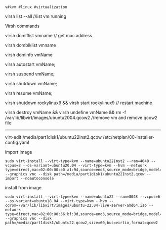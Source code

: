 	v#kvm #linux #virtualization
virsh list --all //list vm running

  
Virsh commands

  

virsh domiflist vmname // get mac address

virsh domblklist vmname

virsh dominfo vmName

virsh autostart vmName;  

virsh suspend vmName;

  virsh shutdown vmName;

virsh resume vmName;

virsh shutdown rockylinux9 && virsh start rockylinux9 // restart machine
  

virsh destroy vmName && virsh undefine vmName && rm -f /var/lib/libvirt/images/ubuntu2004.qcow2 //remove vm and remove qcow2 file

---

virt-edit /media/part1disk1/ubuntu22Inst2.qcow /etc/netplan/00-installer-config.yaml

import image

```
sudo virt-install --virt-type=kvm --name=ubuntu22Inst2 --ram=4048 --vcpus=2 --os-variant=ubuntu20.04 --virt-type=kvm --hvm --network type=direct,mac=02:00:00:e0:a1:94,source=eno3,source_mode=bridge,model=rtl8139,address.type=pci,address.domain=0,address.bus=0,address.slot=9,address.function=0 --graphics vnc --disk path=/media/part1disk1/ubuntu22Inst2.qcow --import --noautoconsole
```

install from image

```
sudo virt-install --virt-type=kvm --name=ubuntu22 --ram=8048 --vcpus=6 --os-variant=ubuntu18.04 --virt-type=kvm --hvm --cdrom=/var/lib/libvirt/images/ubuntu-22.04-live-server-amd64.iso --network type=direct,mac=02:00:00:36:bf:3d,source=eno3,source_mode=bridge,model=rtl8139,address.type=pci,address.domain=0,address.bus=0,address.slot=9,address.function=0 --graphics vnc --disk path=/media/part1disk1/ubuntu22.qcow2,size=60,bus=virtio,format=qcow2
```

